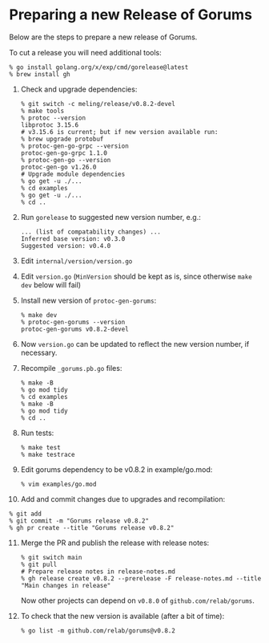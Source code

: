 # Preparing a new Release of Gorums

Below are the steps to prepare a new release of Gorums.

To cut a release you will need additional tools:

```shell
% go install golang.org/x/exp/cmd/gorelease@latest
% brew install gh
```

1. Check and upgrade dependencies:

   ```shell
   % git switch -c meling/release/v0.8.2-devel
   % make tools
   % protoc --version
   libprotoc 3.15.6
   # v3.15.6 is current; but if new version available run:
   % brew upgrade protobuf
   % protoc-gen-go-grpc --version
   protoc-gen-go-grpc 1.1.0
   % protoc-gen-go --version
   protoc-gen-go v1.26.0
   # Upgrade module dependencies
   % go get -u ./...
   % cd examples
   % go get -u ./...
   % cd ..
   ```

2. Run `gorelease` to suggested new version number, e.g.:

   ```text
   ... (list of compatability changes) ...
   Inferred base version: v0.3.0
   Suggested version: v0.4.0
   ```

3. Edit `internal/version/version.go`

4. Edit `version.go` (`MinVersion` should be kept as is, since otherwise `make dev` below will fail)

5. Install new version of `protoc-gen-gorums`:

   ```shell
   % make dev
   % protoc-gen-gorums --version
   protoc-gen-gorums v0.8.2-devel
   ```

6. Now `version.go` can be updated to reflect the new version number, if necessary.

7. Recompile `_gorums.pb.go` files:

   ```shell
   % make -B
   % go mod tidy
   % cd examples
   % make -B
   % go mod tidy
   % cd ..
   ```

8. Run tests:

   ```shell
   % make test
   % make testrace
   ```

9. Edit gorums dependency to be v0.8.2 in example/go.mod:

   ```shell
   % vim examples/go.mod
   ```

10. Add and commit changes due to upgrades and recompilation:

   ```shell
   % git add
   % git commit -m "Gorums release v0.8.2"
   % gh pr create --title "Gorums release v0.8.2"
   ```

11. Merge the PR and publish the release with release notes:

    ```shell
    % git switch main
    % git pull
    # Prepare release notes in release-notes.md
    % gh release create v0.8.2 --prerelease -F release-notes.md --title "Main changes in release"
    ```

    Now other projects can depend on `v0.8.0` of `github.com/relab/gorums`.

12. To check that the new version is available (after a bit of time):

    ```shell
    % go list -m github.com/relab/gorums@v0.8.2
    ```
